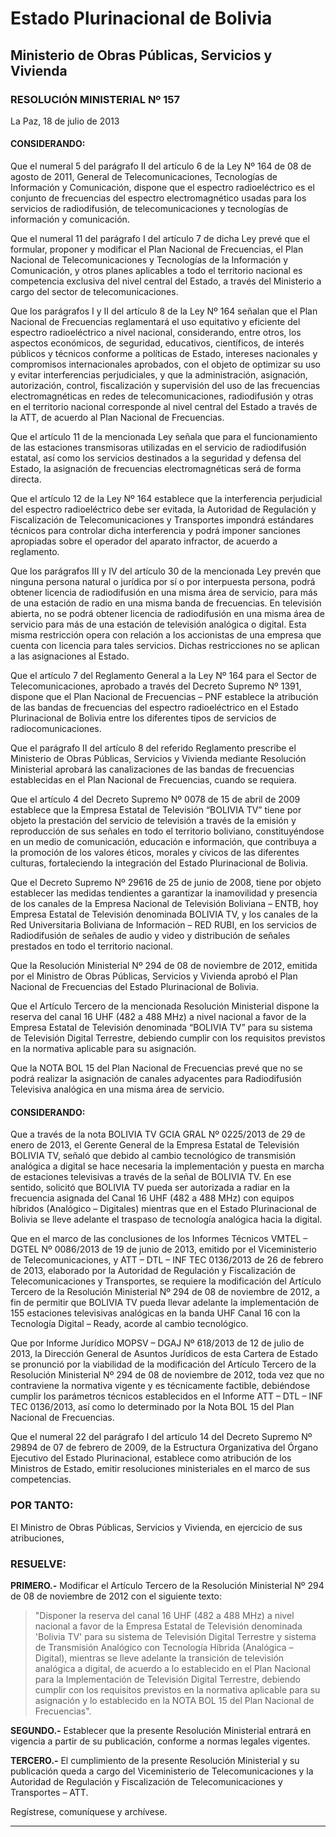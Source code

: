 # Estado Plurinacional de Bolivia  
## Ministerio de Obras Públicas, Servicios y Vivienda  

### RESOLUCIÓN MINISTERIAL Nº 157  
La Paz, 18 de julio de 2013  

#### CONSIDERANDO:  

Que el numeral 5 del parágrafo II del artículo 6 de la Ley Nº 164 de 08 de agosto de 2011, General de Telecomunicaciones, Tecnologías de Información y Comunicación, dispone que el espectro radioeléctrico es el conjunto de frecuencias del espectro electromagnético usadas para los servicios de radiodifusión, de telecomunicaciones y tecnologías de información y comunicación.  

Que el numeral 11 del parágrafo I del artículo 7 de dicha Ley prevé que el formular, proponer y modificar el Plan Nacional de Frecuencias, el Plan Nacional de Telecomunicaciones y Tecnologías de la Información y Comunicación, y otros planes aplicables a todo el territorio nacional es competencia exclusiva del nivel central del Estado, a través del Ministerio a cargo del sector de telecomunicaciones.  

Que los parágrafos I y II del artículo 8 de la Ley Nº 164 señalan que el Plan Nacional de Frecuencias reglamentará el uso equitativo y eficiente del espectro radioeléctrico a nivel nacional, considerando, entre otros, los aspectos económicos, de seguridad, educativos, científicos, de interés públicos y técnicos conforme a políticas de Estado, intereses nacionales y compromisos internacionales aprobados, con el objeto de optimizar su uso y evitar interferencias perjudiciales, y que la administración, asignación, autorización, control, fiscalización y supervisión del uso de las frecuencias electromagnéticas en redes de telecomunicaciones, radiodifusión y otras en el territorio nacional corresponde al nivel central del Estado a través de la ATT, de acuerdo al Plan Nacional de Frecuencias.  

Que el artículo 11 de la mencionada Ley señala que para el funcionamiento de las estaciones transmisoras utilizadas en el servicio de radiodifusión estatal, así como los servicios destinados a la seguridad y defensa del Estado, la asignación de frecuencias electromagnéticas será de forma directa.  

Que el artículo 12 de la Ley Nº 164 establece que la interferencia perjudicial del espectro radioeléctrico debe ser evitada, la Autoridad de Regulación y Fiscalización de Telecomunicaciones y Transportes impondrá estándares técnicos para controlar dicha interferencia y podrá imponer sanciones apropiadas sobre el operador del aparato infractor, de acuerdo a reglamento.  

Que los parágrafos III y IV del artículo 30 de la mencionada Ley prevén que ninguna persona natural o jurídica por sí o por interpuesta persona, podrá obtener licencia de radiodifusión en una misma área de servicio, para más de una estación de radio en una misma banda de frecuencias. En televisión abierta, no se podrá obtener licencia de radiodifusión en una misma área de servicio para más de una estación de televisión analógica o digital. Esta misma restricción opera con relación a los accionistas de una empresa que cuenta con licencia para tales servicios. Dichas restricciones no se aplican a las asignaciones al Estado.  

Que el artículo 7 del Reglamento General a la Ley Nº 164 para el Sector de Telecomunicaciones, aprobado a través del Decreto Supremo Nº 1391, dispone que el Plan Nacional de Frecuencias – PNF establece la atribución de las bandas de frecuencias del espectro radioeléctrico en el Estado Plurinacional de Bolivia entre los diferentes tipos de servicios de radiocomunicaciones.  

Que el parágrafo II del artículo 8 del referido Reglamento prescribe el Ministerio de Obras Públicas, Servicios y Vivienda mediante Resolución Ministerial aprobará las canalizaciones de las bandas de frecuencias establecidas en el Plan Nacional de Frecuencias, cuando se requiera.  

Que el artículo 4 del Decreto Supremo Nº 0078 de 15 de abril de 2009 establece que la Empresa Estatal de Televisión “BOLIVIA TV” tiene por objeto la prestación del servicio de televisión a través de la emisión y reproducción de sus señales en todo el territorio boliviano, constituyéndose en un medio de comunicación, educación e información, que contribuya a la promoción de los valores éticos, morales y cívicos de las diferentes culturas, fortaleciendo la integración del Estado Plurinacional de Bolivia.  

Que el Decreto Supremo Nº 29616 de 25 de junio de 2008, tiene por objeto establecer las medidas tendientes a garantizar la inamovilidad y presencia de los canales de la Empresa Nacional de Televisión Boliviana – ENTB, hoy Empresa Estatal de Televisión denominada BOLIVIA TV, y los canales de la Red Universitaria Boliviana de Información – RED RUBI, en los servicios de Radiodifusión de señales de audio y video y distribución de señales prestados en todo el territorio nacional.  

Que la Resolución Ministerial Nº 294 de 08 de noviembre de 2012, emitida por el Ministro de Obras Públicas, Servicios y Vivienda aprobó el Plan Nacional de Frecuencias del Estado Plurinacional de Bolivia.  

Que el Artículo Tercero de la mencionada Resolución Ministerial dispone la reserva del canal 16 UHF (482 a 488 MHz) a nivel nacional a favor de la Empresa Estatal de Televisión denominada “BOLIVIA TV” para su sistema de Televisión Digital Terrestre, debiendo cumplir con los requisitos previstos en la normativa aplicable para su asignación.  

Que la NOTA BOL 15 del Plan Nacional de Frecuencias prevé que no se podrá realizar la asignación de canales adyacentes para Radiodifusión Televisiva analógica en una misma área de servicio.  

#### CONSIDERANDO:  

Que a través de la nota BOLIVIA TV GCIA GRAL Nº 0225/2013 de 29 de enero de 2013, el Gerente General de la Empresa Estatal de Televisión BOLIVIA TV, señaló que debido al cambio tecnológico de transmisión analógica a digital se hace necesaria la implementación y puesta en marcha de estaciones televisivas a través de la señal de BOLIVIA TV. En ese sentido, solicitó que BOLIVIA TV pueda ser autorizada a radiar en la frecuencia asignada del Canal 16 UHF (482 a 488 MHz) con equipos híbridos (Analógico – Digitales) mientras que en el Estado Plurinacional de Bolivia se lleve adelante el traspaso de tecnología analógica hacia la digital.  

Que en el marco de las conclusiones de los Informes Técnicos VMTEL – DGTEL Nº 0086/2013 de 19 de junio de 2013, emitido por el Viceministerio de Telecomunicaciones, y ATT – DTL – INF TEC 0136/2013 de 26 de febrero de 2013, elaborado por la Autoridad de Regulación y Fiscalización de Telecomunicaciones y Transportes, se requiere la modificación del Artículo Tercero de la Resolución Ministerial Nº 294 de 08 de noviembre de 2012, a fin de permitir que BOLIVIA TV pueda llevar adelante la implementación de 155 estaciones televisivas analógicas en la banda UHF Canal 16 con la Tecnología Digital – Ready, acorde al cambio tecnológico.  

Que por Informe Jurídico MOPSV – DGAJ Nº 618/2013 de 12 de julio de 2013, la Dirección General de Asuntos Jurídicos de esta Cartera de Estado se pronunció por la viabilidad de la modificación del Artículo Tercero de la Resolución Ministerial Nº 294 de 08 de noviembre de 2012, toda vez que no contraviene la normativa vigente y es técnicamente factible, debiéndose cumplir los parámetros técnicos establecidos en el Informe ATT – DTL – INF TEC 0136/2013, así como lo determinado por la Nota BOL 15 del Plan Nacional de Frecuencias.  

Que el numeral 22 del parágrafo I del artículo 14 del Decreto Supremo Nº 29894 de 07 de febrero de 2009, de la Estructura Organizativa del Órgano Ejecutivo del Estado Plurinacional, establece como atribución de los Ministros de Estado, emitir resoluciones ministeriales en el marco de sus competencias.  

### POR TANTO:  

El Ministro de Obras Públicas, Servicios y Vivienda, en ejercicio de sus atribuciones,  

### RESUELVE:  

**PRIMERO.-** Modificar el Artículo Tercero de la Resolución Ministerial Nº 294 de 08 de noviembre de 2012 con el siguiente texto:  

> "Disponer la reserva del canal 16 UHF (482 a 488 MHz) a nivel nacional a favor de la Empresa Estatal de Televisión denominada 'Bolivia TV' para su sistema de Televisión Digital Terrestre y sistema de Transmisión Analógico con Tecnología Híbrida (Analógica – Digital), mientras se lleve adelante la transición de televisión analógica a digital, de acuerdo a lo establecido en el Plan Nacional para la Implementación de Televisión Digital Terrestre, debiendo cumplir con los requisitos previstos en la normativa aplicable para su asignación y lo establecido en la NOTA BOL 15 del Plan Nacional de Frecuencias".  

**SEGUNDO.-** Establecer que la presente Resolución Ministerial entrará en vigencia a partir de su publicación, conforme a normas legales vigentes.  

**TERCERO.-** El cumplimiento de la presente Resolución Ministerial y su publicación queda a cargo del Viceministerio de Telecomunicaciones y la Autoridad de Regulación y Fiscalización de Telecomunicaciones y Transportes – ATT.  

Regístrese, comuníquese y archívese.  

---
  